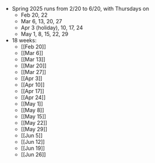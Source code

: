 - Spring 2025 runs from 2/20 to 6/20, with Thursdays on
	- Feb 20, 22
	- Mar 6, 13, 20, 27
	- Apr 3 (holiday), 10, 17, 24
	- May 1, 8, 15, 22, 29
- 18 weeks:
	- [[Feb 20]]
	- [[Mar 6]]
	- [[Mar 13]]
	- [[Mar 20]]
	- [[Mar 27]]
	- [[Apr 3]]
	- [[Apr 10]]
	- [[Apr 17]]
	- [[Apr 24]]
	- [[May 1]]
	- [[May 8]]
	- [[May 15]]
	- [[May 22]]
	- [[May 29]]
	- [[Jun 5]]
	- [[Jun 12]]
	- [[Jun 19]]
	- [[Jun 26]]